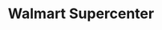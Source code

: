 ---
title: "Walmart Supercenter"
url: /oklahoma-city/walmart-supercenter-belle-isle-boulevard/
shop: supermarket
---